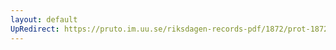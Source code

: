 ```yaml
---
layout: default
UpRedirect: https://pruto.im.uu.se/riksdagen-records-pdf/1872/prot-1872--fk--131.pdf
---
```

